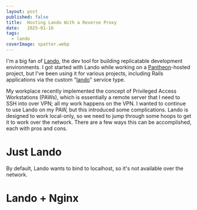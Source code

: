```yaml
---
layout: post
published: false
title:  Hosting Lando With a Reverse Proxy
date:   2025-01-16
tags:
  - lando
coverImage: spatter.webp
---
```


I'm a big fan of [Lando](https://lando.dev/), the dev tool for building replicatable development environments. I got started with Lando while working on a [Pantheon](https://pantheon.io/)-hosted project, but I've been using it for various projects, including Rails applications via the custom "[lando](https://docs.lando.dev/services/lando-3.html)" service type.

My workplace recently implemented the concept of Privileged Access Workstations (PAWs), which is essentially a remote server that I need to SSH into over VPN; all my work happens on the VPN. I wanted to continue to use Lando on my PAW, but this introduced some complications. Lando is designed to work local-only, so we need to jump through some hoops to get it to work over the network. There are a few ways this can be accomplished, each with pros and cons.

# Just Lando

By default, Lando wants to bind to localhost, so it's not available over the network.

# Lando + Nginx
